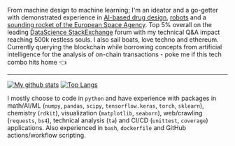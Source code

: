 From machine design to machine learning; I'm an ideator and a go-getter with demonstrated experience in [AI-based drug design](https://www.nature.com/articles/s42256-020-0174-5), [robots](https://www.linkedin.com/company/robotics-club-uop/) and a [sounding rocket of the European Space Agency](https://www.researchgate.net/publication/321111020_WOLF_A_REXUS_STUDENT_EXPERIMENT_TO_DEMONSTRATE_AN_ACTIVE_WOBBLING_CONTROL_SYSTEM_FOR_SPINNING_FREE_FALLING_UNITS). Top 5% overall on the leading [DataScience StackExchange](https://datascience.stackexchange.com/users/52089/pcko1) forum with my technical Q&A impact reaching 500k restless souls. I also sail boats, love techno and ethereum. Currently querying the blockchain while borrowing concepts from artificial intelligence for the analysis of on-chain transactions - poke me if this tech combo hits home :point_left:

___

[![My github stats](https://github-readme-stats.vercel.app/api?username=pcko1&show_icons=true&theme=tokyonight)](https://github.com/pcko1/github-readme-stats)
[![Top Langs](https://github-readme-stats.vercel.app/api/top-langs/?username=pcko1&theme=tokyonight&layout=compact)](https://github.com/pcko1/github-readme-stats)

I mostly choose to code in `python` and have experience with packages in math/AI/ML (`numpy`, `pandas`, `scipy`, `tensorflow.keras`, `torch`, `sklearn`), chemistry (`rdkit`), visualization (`matplotlib`, `seaborn`), web/crawling (`requests`, `bs4`), technical analysis (`ta`) and CI/CD (`unittest`, `coverage`) applications. Also experienced in `bash`, `dockerfile` and GitHub actions/workflow scripting.


